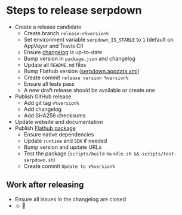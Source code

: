 # Steps to release serpdown

- Create a release candidate
  - Create branch `release-v%version%`
  - Set environment variable `serpdown_IS_STABLE` to `1` (default on AppVeyor and Travis CI)
  - Ensure [changelog](https://github.com/serpdown/serpdown/blob/master/.github/CHANGELOG.md) is up-to-date
  - Bump version in `package.json` and changelog
  - Update all `README.md` files
  - Bump Flathub version ([serpdown.appdata.xml](https://github.com/serpdown/serpdown/blob/master/resources/linux/serpdown.appdata.xml))
  - Create commit `release version %version%`
  - Ensure all tests pass
  - A new draft release should be available or create one
- Publish GitHub release
  - Add git tag `v%version%`
  - Add changelog
  - Add SHA256 checksums
- Update website and documentation
- Publish [Flathub package](https://github.com/flathub/com.github.serpdown.serpdown)
  - Ensure native dependencies
  - Update `runtime` and `SDK` if needed
  - Bump version and update URLs
  - Test the package (`scripts/build-bundle.sh && scripts/test-serpdown.sh`)
  - Create commit `Update to v%version%`

## Work after releasing

- Ensure all issues in the changelog are closed
- :relaxed: :tada:
